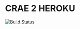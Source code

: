 # CRAE 2 HEROKU

[![Build Status](https://travis-ci.org/khanghuynh92/crae2heroku.svg?branch=master)](https://travis-ci.org/khanghuynh92/crae2heroku)
